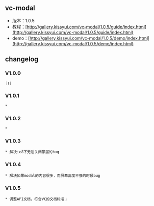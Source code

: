 ## vc-modal

* 版本：1.0.5
* 教程：[http://gallery.kissyui.com/vc-modal/1.0.5/guide/index.html](http://gallery.kissyui.com/vc-modal/1.0.5/guide/index.html)
* demo：[http://gallery.kissyui.com/vc-modal/1.0.5/demo/index.html](http://gallery.kissyui.com/vc-modal/1.0.5/demo/index.html)

## changelog

### V1.0.0

    [!]


### V1.0.1

    * 
    
### V1.0.2

    * 
    
    
### V1.0.3

    * 解决ie8下无法关闭蒙层的bug
    
    
### V1.0.4

    * 解决如果modal的内容很多，而屏幕高度不够的时候bug
    
### V1.0.5

    * 调整API文档，符合VC的文档标准；

